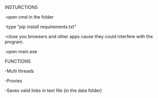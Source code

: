 INSTURCTIONS

-open cmd in the folder

-type "pip install requirements.txt"

-close you browsers and other apps cause they could interfere with the program.

-open main.exe



FUNCTIONS

-Multi threads

-Proxies

-Saves valid links in text file (in the data folder)

